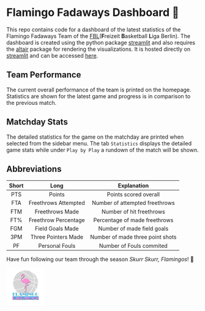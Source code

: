 # Flamingo Fadaways Dashboard 🏀
This repo contains code for a dashboard of the latest statistics of the Flamingo Fadaways Team of the [FBL](https://fbl.berlin/)(**F**reizeit **B**asketball **L**iga Berlin). The dashboard is created using the python package [streamlit](https://streamlit.io/) and also requires the [altair](https://altair-viz.github.io/) package for rendering the visualizations. It is hosted directly on [streamlit](https://share.streamlit.io/) and can be accessed [here](https://flamingo-stats.streamlit.app/).

## Team Performance
The current overall performance of the team is printed on the homepage. Statistics are shown for the latest game and progress is in comparison to the previous match.

## Matchday Stats
The detailed statistics for the game on the matchday are printed when selected from the sidebar menu. The tab `Statistics` displays the detailed game stats while under `Play by Play` a rundown of the match will be shown.

## Abbreviations
| Short | Long | Explanation |
| :---: | :---: | :---: |
| PTS | Points | Points scored overall |
| FTA | Freethrows Attempted | Number of attempted freethrows |
| FTM | Freethrows Made | Number of hit freethrows |
| FT% | Freethrow Percentage | Percentage of made freethrows |
| FGM | Field Goals Made | Number of made field goals |
| 3PM | Three Pointers Made | Number of made three point shots |
| PF | Personal Fouls | Number of Fouls commited |

Have fun following our team through the season *Skurr Skurr, Flamingos*! 🦩

<div>
    <img src="./logo.jpg" width="100" height="100"/>
</div>
